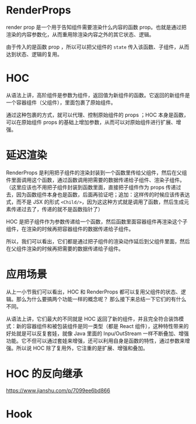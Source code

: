 
# RenderProps

render prop 是一个用于告知组件需要渲染什么内容的函数 prop。也就是通过把渲染的内容参数化，从而重用除渲染内容之外的其它状态、逻辑。

由于传入的是函数 prop ，所以可以把父组件的 ```state``` 传入该函数、子组件，从而达到状态、逻辑的复用。


# HOC

从语法上讲，高阶组件是参数为组件，返回值为新组件的函数。它返回的新组件是一个容器组件（父组件），里面包裹了原始组件。

通过这种包裹的方式，就可以代理、控制原始组件的 props ；HOC 本身是函数，可以在原始组件 props 的基础上增加参数，从而可以对原始组件进行扩展、增强。

# 延迟渲染

RenderProps 是利用把子组件的渲染封装到一个函数里传给父组件，然后在父组件里面调用这个函数，通过函数调用把需要的数据传递给子组件、渲染子组件。（这里应该也不用把子组件封装到函数里面，直接把子组件作为 props 传递过去，因为函数组件本身也是函数，后面再验证吧；追加：这样传的时候应该传表达式，而不是 JSX 的形式 ```<Child/>```，因为这这种方式就是调用了函数，然后生成元素传递过去了，传递的就不是函数指针了）

HOC 是把子组件作为参数传递给一个函数，然后函数里面容器组件再渲染这个子组件，在渲染的时候再把容器组件的数据传递给子组件。

所以，我们可以看出，它们都是通过把子组件的渲染动作延后到父组件里面，然后在父组件渲染的时候再把需要的数据传递给子组件。

# 应用场景

从上一小节我们可以看出，HOC 和 RenderProps 都可以复用父组件的状态、逻辑。那么为什么要搞两个功能一样的概念呢？ 那么接下来总结一下它们的有什么不同。

从语法上讲，它们最大的不同就是 HOC 返回了新的组件，并且完全符合装饰模式：新的容器组件和被包装组件是同一类型（都是 React 组件），这种特性带来的好处就是可以反复套娃，就像 Java 里面的 Inpu/OutStream 一样不断叠加、增强功能。它不但可以通过套娃来增强，还可以利用自身是函数的特性，通过参数来增强。所以说 HOC 除了复用外，它注重的是扩展、增强和叠加。

# HOC 的反向继承
https://www.jianshu.com/p/7099ee6bd866


# Hook




